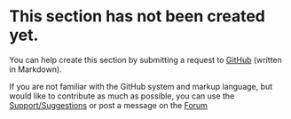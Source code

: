# This section has not been created yet.

You can help create this section by submitting a request to [GitHub](https://github.com/velocat/gpsies-doc) (written in Markdown).

If you are not familiar with the GitHub system and markup language, but would like to contribute as much as possible, you can use the [Support/Suggestions](https://velocat.ru/velo/phpBB3/tracker.php?style=16&p=24) or post a message on the [Forum](https://velocat.ru/velo/phpBB3/viewtopic.php?style=16&p=19666)
